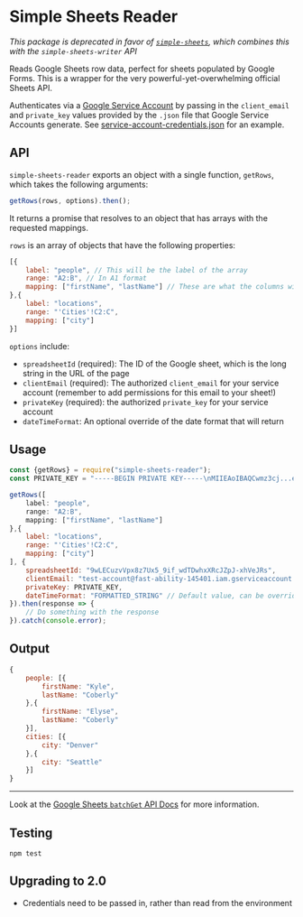 # Simple Sheets Reader

*This package is deprecated in favor of [`simple-sheets`](https://www.npmjs.com/package/simple-sheets), which combines this with the `simple-sheets-writer` API*

Reads Google Sheets row data, perfect for sheets populated by Google Forms. This is a wrapper for the very powerful-yet-overwhelming official Sheets API.

Authenticates via a [Google Service Account](https://cloud.google.com/iam/docs/understanding-service-accounts) by passing in the `client_email` and `private_key` values provided by the `.json` file that Google Service Accounts generate. See [service-account-credentials.json](service-account-credentials.json) for an example.

## API

`simple-sheets-reader` exports an object with a single function, `getRows`, which takes the following arguments:

```js
getRows(rows, options).then();
```

It returns a promise that resolves to an object that has arrays with the requested mappings.

`rows` is an array of objects that have the following properties:

```js
[{
    label: "people", // This will be the label of the array
    range: "A2:B", // In A1 format
    mapping: ["firstName", "lastName"] // These are what the columns will be labeled
},{
    label: "locations",
    range: "'Cities'!C2:C",
    mapping: ["city"]
}]
```

`options` include:

* `spreadsheetId` (required): The ID of the Google sheet, which is the long string in the URL of the page
* `clientEmail` (required): The authorized `client_email` for your service account (remember to add permissions for this email to your sheet!)
* `privateKey` (required): the authorized `private_key` for your service account
* `dateTimeFormat`: An optional override of the date format that will return

## Usage

```js
const {getRows} = require("simple-sheets-reader");
const PRIVATE_KEY = "-----BEGIN PRIVATE KEY-----\nMIIEAoIBAQCwmz3cj...ee+Z81xUH4QTo18s=\n-----END PRIVATE KEY-----\n";

getRows([
    label: "people",
    range: "A2:B",
    mapping: ["firstName", "lastName"]
},{
    label: "locations",
    range: "'Cities'!C2:C",
    mapping: ["city"]
], {
    spreadsheetId: "9wLECuzvVpx8z7Ux5_9if_wdTDwhxXRcJZpJ-xhVeJRs",
    clientEmail: "test-account@fast-ability-145401.iam.gserviceaccount.com",
    privateKey: PRIVATE_KEY,
    dateTimeFormat: "FORMATTED_STRING" // Default value, can be overridden to "SERIAL_NUMBER"
}).then(response => {
    // Do something with the response
}).catch(console.error);
```

## Output

```js
{
    people: [{
        firstName: "Kyle",
        lastName: "Coberly"
    },{
        firstName: "Elyse",
        lastName: "Coberly"
    }],
    cities: [{
        city: "Denver"
    },{
        city: "Seattle"
    }]
}
```

---

Look at the [Google Sheets `batchGet` API Docs](https://developers.google.com/sheets/api/reference/rest/v4/spreadsheets.values/batchGet) for more information.

## Testing

`npm test`

## Upgrading to 2.0

* Credentials need to be passed in, rather than read from the environment
